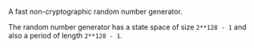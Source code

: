 A fast non-cryptographic random number generator.

The random number generator has a state space of size `2**128 - 1` and also
a period of length `2**128 - 1`.
